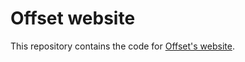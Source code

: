 
# Offset website

This repository contains the code for [Offset's website](https://www.offsetcredit.org).
